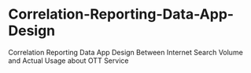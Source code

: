 # Correlation-Reporting-Data-App-Design
Correlation Reporting Data App Design Between Internet Search Volume and Actual Usage about OTT Service
